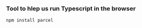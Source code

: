 ### Tool to hlep us run Typescript in the browser

<!-- https://parceljs.org/getting-started/library/ -->
<!-- https://parceljs.org/getting-started/migration -->

```bash
npm install parcel
```
